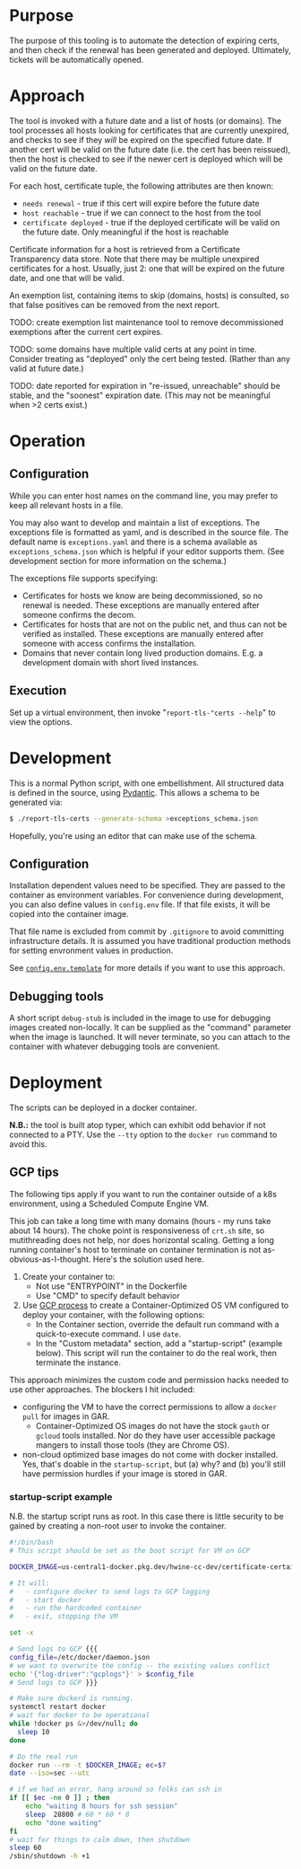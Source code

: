 # Purpose

The purpose of this tooling is to automate the detection of expiring certs, and
then check if the renewal has been generated and deployed. Ultimately, tickets
will be automatically opened.

# Approach

The tool is invoked with a future date and a list of hosts (or domains). The
tool processes all hosts looking for certificates that are currently unexpired,
and checks to see if they _will_ be expired on the specified future date. If
another cert will be valid on the future date (i.e. the cert has been
reissued), then the host is checked to see if the newer cert is deployed which
will be valid on the future date.

For each host, certificate tuple, the following attributes are then known:
- `needs renewal` - true if this cert will expire before the future date
- `host reachable` - true if we can connect to the host from the tool
- `certificate deployed` - true if the deployed certificate will be valid on
  the future date. Only meaningful if the host is reachable

Certificate information for a host is retrieved from a Certificate Transparency
data store. Note that there may be multiple unexpired certificates for a host.
Usually, just 2: one that will be expired on the future date, and one that will
be valid.

An exemption list, containing items to skip (domains, hosts) is consulted, so
that false positives can be removed from the next report.

TODO: create exemption list maintenance tool to remove decommissioned exemptions after the current cert expires.

TODO: some domains have multiple valid certs at any point in time. Consider treating as "deployed" only the cert being tested. (Rather than any valid at future date.)

TODO: date reported for expiration in "re-issued, unreachable" should be stable, and the "soonest" expiration date. (This may not be meaningful when >2 certs exist.)


# Operation

## Configuration

While you can enter host names on the command line, you may prefer to keep all
relevant hosts in a file.

You may also want to develop and maintain a list of exceptions. The exceptions
file is formatted as yaml, and is described in the source file. The default
name is `exceptions.yaml` and there is a schema available as
`exceptions_schema.json` which is helpful if your editor supports them. (See
development section for more information on the schema.)

The exceptions file supports specifying:
- Certificates for hosts we know are being decommissioned, so no renewal is
  needed. These exceptions are manually entered after someone confirms the
  decom.
- Certificates for hosts that are not on the public net, and thus can not be
  verified as installed. These exceptions are manually entered after someone
  with access confirms the installation.
- Domains that never contain long lived production domains. E.g. a development
  domain with short lived instances.


## Execution

Set up a virtual environment, then invoke "`report-tls-"certs --help`" to view the options.

# Development

This is a normal Python script, with one embellishment. All structured data is
defined in the source, using [Pydantic][pydantic]. This allows a schema to be
generated via:
```bash
$ ./report-tls-certs --generate-schema >exceptions_schema.json
```
Hopefully, you're using an editor that can make use of the schema.

## Configuration

Installation dependent values need to be specified. They are passed to the
container as environment variables. For convenience during development, you can
also define values in `config.env` file. If that file exists, it will be copied
into the container image.

That file name is excluded from commit by `.gitignore` to avoid committing
infrastructure details. It is assumed you have traditional production methods
for setting envronment values in production.

See [`config.env.template`](config.env.template) for more details if you want to
use this approach.

## Debugging tools

A short script `debug-stub` is included in the image to use for debugging images
created non-locally. It can be supplied as the "command" parameter when the
image is launched. It will never terminate, so you can attach to the container
with whatever debugging tools are convenient.

# Deployment

The scripts can be deployed in a docker container.

**N.B.:** the tool is built atop typer, which can exhibit odd behavior if not
connected to a PTY. Use the `--tty` option to the `docker run` command to avoid
this.

## GCP tips

The following tips apply if you want to run the container outside of a k8s
environment, using a Scheduled Compute Engine VM.

This job can take a long time with many domains (hours - my runs take about 14
hours). The choke point is responsiveness of `crt.sh` site, so mutithreading
does not help, nor does horizontal scaling. Getting a long running container's
host to terminate on container termination is not as-obvious-as-I-thought.
Here's the solution used here.

1. Create your container to:
   - Not use "ENTRYPOINT" in the Dockerfile
   - Use "CMD" to specify default behavior
2. Use [GCP
   process](https://cloud.google.com/compute/docs/containers/deploying-containers#deploying_a_container_on_a_new_vm_instance)
   to create a Container-Optimized OS VM configured to deploy your container,
   with the following options:
    - In the Container section, override the default run command with a
      quick-to-execute command. I use `date`.
    - In the "Custom metadata" section, add a "startup-script" (example below).
      This script will run the container to do the real work, then terminate the
      instance.

This approach minimizes the custom code and permission hacks needed to use other
approaches. The blockers I hit included:
- configuring the VM to have the correct permissions to allow a `docker pull`
  for images in GAR.
  - Container-Optimized OS images do not have the stock `gauth` or `gcloud`
    tools installed. Nor do they have user accessible package mangers to install
    those tools (they are Chrome OS).
- non-cloud optimized base images do not come with docker installed. Yes, that's
  doable in the `startup-script`, but (a) why? and (b) you'll still have
  permission hurdles if your image is stored in GAR.

### startup-script example

N.B. the startup script runs as root. In this case there is little security to
be gained by creating a non-root user to invoke the container.

```bash
#!/bin/bash
# This script should be set as the boot script for VM on GCP

DOCKER_IMAGE=us-central1-docker.pkg.dev/hwine-cc-dev/certificate-certainty/busybox:latest

# It will:
#   - configure docker to send logs to GCP logging
#   - start docker
#   - run the hardcoded container
#   - exit, stopping the VM

set -x

# Send logs to GCP {{{
config_file=/etc/docker/daemon.json
# we want to overwrite the config -- the existing values conflict
echo '{"log-driver":"gcplogs"}' > $config_file
# Send logs to GCP }}}

# Make sure dockerd is running.
systemctl restart docker
# wait for docker to be operational
while !docker ps &>/dev/null; do
  sleep 10
done

# Do the real run
docker run --rm -t $DOCKER_IMAGE; ec=$?
date --iso=sec --utc

# if we had an error, hang around so folks can ssh in
if [[ $ec -ne 0 ]] ; then
    echo "waiting 8 hours for ssh session"
    sleep  28800 # 60 * 60 * 8
    echo "done waiting"
fi
# wait for things to calm down, then shutdown
sleep 60
/sbin/shutdown -h +1
```

[pydantic]: https://pydantic-docs.helpmanual.io/
